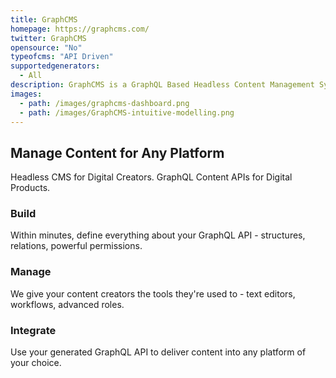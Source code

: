 ```yaml
---
title: GraphCMS
homepage: https://graphcms.com/
twitter: GraphCMS
opensource: "No"
typeofcms: "API Driven"
supportedgenerators:
  - All
description: GraphCMS is a GraphQL Based Headless Content Management System
images:
  - path: /images/graphcms-dashboard.png
  - path: /images/GraphCMS-intuitive-modelling.png
---
```


## Manage Content for Any Platform

Headless CMS for Digital Creators. GraphQL Content APIs for Digital Products.

### Build

Within minutes, define everything about your GraphQL API - structures, relations, powerful permissions.

### Manage

We give your content creators the tools they're used to - text editors, workflows, advanced roles.

### Integrate

Use your generated GraphQL API to deliver content into any platform of your choice.
